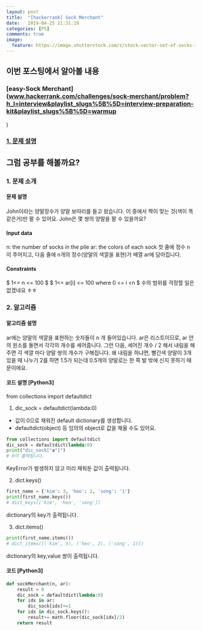 ```yaml
---
layout: post
title:  "[hackerrank] Sock Merchant"
date:   2019-04-25 21:31:19
categories: [PS]
comments: true
image:
  feature: https://image.shutterstock.com/z/stock-vector-set-of-socks-in-a-different-pattern-flat-vector-illustration-isolated-on-white-background-481743646.jpg
---
```


## **이번 포스팅에서 알아볼 내용**
### [easy-Sock Merchant](www.hackerrank.com/challenges/sock-merchant/problem?h_l=interview&playlist_slugs%5B%5D=interview-preparation-kit&playlist_slugs%5B%5D=warmup
)
<!--more-->
### [1. 문제 설명](###문제-설명)

## **그럼 공부를 해볼까요?**

### 1. 문제 소개

#### 문제 설명
John이라는 양말장수가 양말 보따리를 들고 왔습니다. 이 중에서 짝이 맞는 것(색이 똑같은거)만 팔 수 있어요.
John은 몇 쌍의 양말을 팔 수 있을까요? 

#### Input data
n: the number of socks in the pile
ar: the colors of each sock
첫 줄에 정수 n 이 주어지고, 다음 줄에 n개의 정수(양말의 색깔을 표현)가 배열 ar에 담아집니다.

#### Constraints
$ 1<= n <= 100 $
$ 1<= ar[i] <= 100 where 0 <= i <n $
수의 범위를 걱정할 일은 없겠네요 ㅎㅎ

### 2. 알고리즘

#### 알고리즘 설명
ar에는 양말의 색깔을 표현하는 숫자들이 n 개 들어있습니다. 
ar은 리스트이므로, ar 안의 원소를 돌면서 각각의 개수를 세어줍니다.
그런 다음, 세어진 개수 / 2 해서 내림을 해주면 각 색깔 마다 양말 쌍의 개수가 구해집니다. 
왜 내림을 하냐면, 빨간색 양말이 3개 있을 때 나누기 2를 하면 1.5가 되는데 0.5개의 양말로는 한 쪽 발 밖에 신지 못하기 때문이에요.

#### 코드 설명 [Python3]
from collections import defaultdict
1) dic_sock = defaultdict(lambda:0)
- 값이 0으로 채워진 default dictionary를 생성합니다. 
- defaultdict(object) 등 임의의 object로 값을 채울 수도 있어요.
```python
from collections import defaultdict
dic_sock = defaultdict(lambda:0)
print("dic_sock["a"]") 
# 0이 출력됩니다.
```
KeyError가 발생하지 않고 미리 채워둔 값이 출력됩니다. 

2) dict.keys()
```python
first_name = {'kim': 3, 'heo': 2, 'song': '1'}
print(first_name.keys())
# dict_keys(['kim', 'heo', 'song'])
```
dictionary의 key가 출력됩니다.

3) dict.items()
```python
print(first_name.items())
# dict_items([('kim', 3), ('heo', 2), ('song', 1)])
```
dictionary의 key,value 쌍이 출력됩니다. 

#### 코드 [Python3]
```python
def sockMerchant(n, ar):
    result = 0
    dic_sock = defaultdict(lambda:0)
    for idx in ar:
        dic_sock[idx]+=1
    for idx in dic_sock.keys():
        result+= math.floor(dic_sock[idx]/2)
    return result
```
